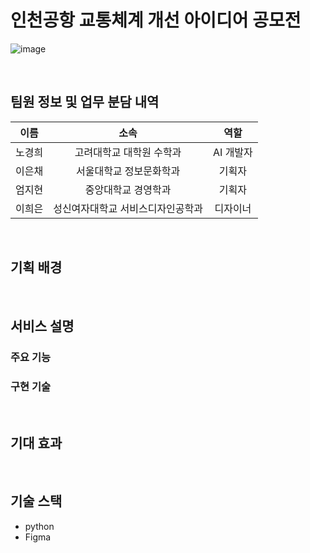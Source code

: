 # 인천공항 교통체계 개선 아이디어 공모전

![image](https://github.com/kyungheee/2024_Incheon_International_Airport_MaaS_Project/assets/148427964/6654959b-ae09-49f5-ba2d-31fb4a4983e3)

</br>

## 팀원 정보 및 업무 분담 내역
|이름|소속|역할|
|:--:|:--:|:--:|
|노경희|고려대학교 대학원 수학과|AI 개발자|
|이은채|서울대학교 정보문화학과|기획자|
|엄지현|중앙대학교 경영학과|기획자|
|이희은|성신여자대학교 서비스디자인공학과|디자이너|

</br>

## 기획 배경

</br>

## 서비스 설명

### 주요 기능

### 구현 기술

</br>

## 기대 효과

</br>

## 기술 스택
- python
- Figma
